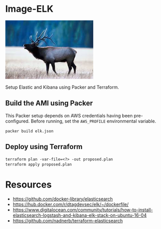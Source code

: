 # Image-ELK

![ELK](elk.jpg)

Setup Elastic and Kibana using Packer and Terraform.

## Build the AMI using Packer

This Packer setup depends on AWS credentials having been pre-configured. Before running, set the `AWS_PROFILE` environmental variable.

```
packer build elk.json
```
## Deploy using Terraform

```
terraform plan -var-file=<?> -out proposed.plan
terraform apply proposed.plan
```

# Resources

+ https://github.com/docker-library/elasticsearch
+ https://hub.docker.com/r/dtagdevsec/elk/~/dockerfile/
+ https://www.digitalocean.com/community/tutorials/how-to-install-elasticsearch-logstash-and-kibana-elk-stack-on-ubuntu-16-04
+ https://github.com/nadnerb/terraform-elasticsearch
